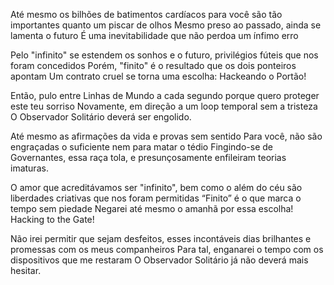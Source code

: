 Até mesmo os bilhões de batimentos cardíacos
para você são tão importantes quanto um piscar de olhos
Mesmo preso ao passado, ainda se lamenta o futuro
É uma inevitabilidade que não perdoa um ínfimo erro

Pelo "infinito" se estendem os sonhos e o futuro,
privilégios fúteis que nos foram concedidos
Porém, "finito" é o resultado que os dois ponteiros apontam
Um contrato cruel se torna uma escolha:
Hackeando o Portão!

Então, pulo entre Linhas de Mundo a cada segundo
porque quero proteger este teu sorriso
Novamente, em direção a um loop temporal sem a tristeza
O Observador Solitário deverá ser engolido. 

Até mesmo as afirmações da vida e provas sem sentido
Para você, não são engraçadas o suficiente nem para matar o tédio
Fingindo-se de Governantes, essa raça tola, 
e presunçosamente enfileiram teorias imaturas. 

O amor que acreditávamos ser "infinito", bem como o além do céu
são liberdades criativas que nos foram permitidas
“Finito” é o que marca o tempo sem piedade
Negarei até mesmo o amanhã por essa escolha! Hacking to the Gate!

Não irei permitir que sejam desfeitos,
esses incontáveis dias brilhantes e promessas com os meus companheiros
Para tal, enganarei o tempo com os dispositivos que me restaram
O Observador Solitário já não deverá mais hesitar.
